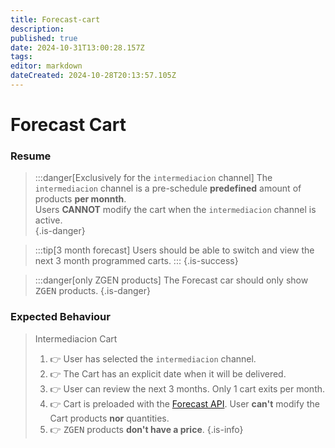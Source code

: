 ```yaml
---
title: Forecast-cart
description: 
published: true
date: 2024-10-31T13:00:28.157Z
tags: 
editor: markdown
dateCreated: 2024-10-28T20:13:57.105Z
---
```


# Forecast Cart

### Resume

> :::danger[Exclusively for the `intermediacion` channel]
> The `intermediacion` channel is a pre-schedule **predefined** amount of products **per monnth**.\
> Users **CANNOT** modify the cart when the `intermediacion` channel is active.   
{.is-danger}

 
> :::tip[3 month forecast]
> Users should be able to switch and view the next 3 month programmed carts.
> :::
{.is-success}


> :::danger[only ZGEN products]
> The Forecast car should only show <kbd>ZGEN</kbd> products.
{.is-danger}


### Expected Behaviour

> Intermediacion Cart
> 1. 👉 User has selected the `intermediacion` channel.
> 2. 👉 The Cart has an explicit date when it will be delivered.
> 3. 👉 User can review the next 3 months. Only 1 cart exits per month.
> 4. 👉 Cart is preloaded with the [Forecast API](../../api-rest-services/forecast.md). User **can't** modify the Cart products **nor** quantities.
> 5. 👉 <kbd>ZGEN</kbd> products **don't have a price**.
{.is-info}




